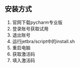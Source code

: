 ## 安装方式

1. 官网下载pycharm专业版
2. 登录账号获取试用
3. 退出账号
4. 运行jetbra/script中的install.sh
5. 重启电脑
6. 获取激活码
7. 填入激活码